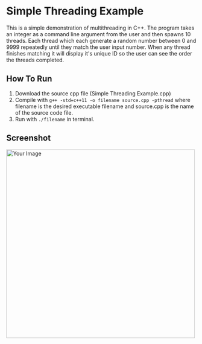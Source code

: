 # Simple Threading Example
This is a simple demonstration of multithreading in C++. 
The program takes an integer as a command line argument from the user and then spawns 10 threads.
Each thread which each generate a random number between 0 and 9999 repeatedly until they match the user input number.
When any thread finishes matching it will display it's unique ID so the user can see the order the threads completed.

## How To Run
1. Download the source cpp file (Simple Threading Example.cpp)
2. Compile with `g++ -std=c++11 -o filename source.cpp -pthread` where filename is the desired executable filename and source.cpp is the name of the source code file.
3. Run with `./filename` in terminal.

## Screenshot
<img src="https://github.com/thomas-martin-uf/Simple-Threading-Example/assets/109101463/700bf30b-d884-475e-a83d-c7e30157b9dd" alt="Your Image" style="width: 500px;">
